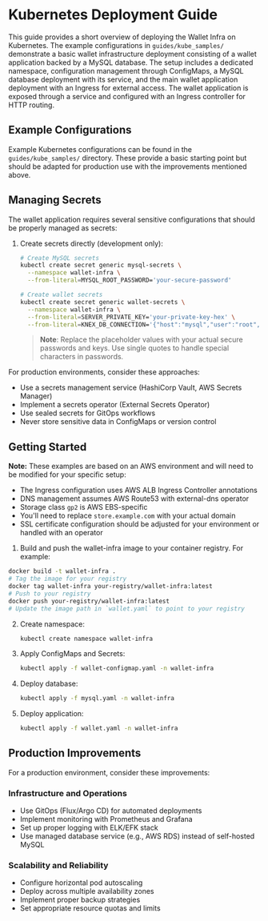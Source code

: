 # Kubernetes Deployment Guide

This guide provides a short overview of deploying the Wallet Infra on Kubernetes.
The example configurations in `guides/kube_samples/` demonstrate a basic wallet infrastructure deployment consisting of a wallet application backed by a MySQL database. The setup includes a dedicated namespace, configuration management through ConfigMaps, a MySQL database deployment with its service, and the main wallet application deployment with an Ingress for external access. The wallet application is exposed through a service and configured with an Ingress controller for HTTP routing.

## Example Configurations

Example Kubernetes configurations can be found in the `guides/kube_samples/` directory. These provide a basic starting point but should be adapted for production use with the improvements mentioned above.

## Managing Secrets

The wallet application requires several sensitive configurations that should be properly managed as secrets:

1. Create secrets directly (development only):
   ```bash
   # Create MySQL secrets
   kubectl create secret generic mysql-secrets \
     --namespace wallet-infra \
     --from-literal=MYSQL_ROOT_PASSWORD='your-secure-password'

   # Create wallet secrets
   kubectl create secret generic wallet-secrets \
     --namespace wallet-infra \
     --from-literal=SERVER_PRIVATE_KEY='your-private-key-hex' \
     --from-literal=KNEX_DB_CONNECTION='{"host":"mysql","user":"root","password":"same-as-mysql-root-password","database":"wallet_storage","port":3306}'
   ```

   > **Note**: Replace the placeholder values with your actual secure passwords and keys. Use single quotes to handle special characters in passwords.

For production environments, consider these approaches:
- Use a secrets management service (HashiCorp Vault, AWS Secrets Manager)
- Implement a secrets operator (External Secrets Operator)
- Use sealed secrets for GitOps workflows
- Never store sensitive data in ConfigMaps or version control

## Getting Started

**Note:** These examples are based on an AWS environment and will need to be modified for your specific setup:
- The Ingress configuration uses AWS ALB Ingress Controller annotations
- DNS management assumes AWS Route53 with external-dns operator
- Storage class `gp2` is AWS EBS-specific
- You'll need to replace `store.example.com` with your actual domain
- SSL certificate configuration should be adjusted for your environment or handled with an operator

1. Build and push the wallet-infra image to your container registry. For example:

```bash
docker build -t wallet-infra .
# Tag the image for your registry
docker tag wallet-infra your-registry/wallet-infra:latest
# Push to your registry
docker push your-registry/wallet-infra:latest
# Update the image path in `wallet.yaml` to point to your registry
```

2. Create namespace:
   ```bash
   kubectl create namespace wallet-infra
   ```

3. Apply ConfigMaps and Secrets:
   ```bash
   kubectl apply -f wallet-configmap.yaml -n wallet-infra
   ```

4. Deploy database:
   ```bash
   kubectl apply -f mysql.yaml -n wallet-infra
   ```

5. Deploy application:
   ```bash
   kubectl apply -f wallet.yaml -n wallet-infra
   ```

## Production Improvements

For a production environment, consider these improvements:

### Infrastructure and Operations
- Use GitOps (Flux/Argo CD) for automated deployments
- Implement monitoring with Prometheus and Grafana
- Set up proper logging with ELK/EFK stack
- Use managed database service (e.g., AWS RDS) instead of self-hosted MySQL

### Scalability and Reliability
- Configure horizontal pod autoscaling
- Deploy across multiple availability zones
- Implement proper backup strategies
- Set appropriate resource quotas and limits
